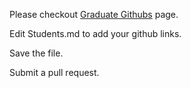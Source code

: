Please checkout [Graduate Githubs](Students.md) page.

Edit Students.md to add your github links.

Save the file.

Submit a pull request.
